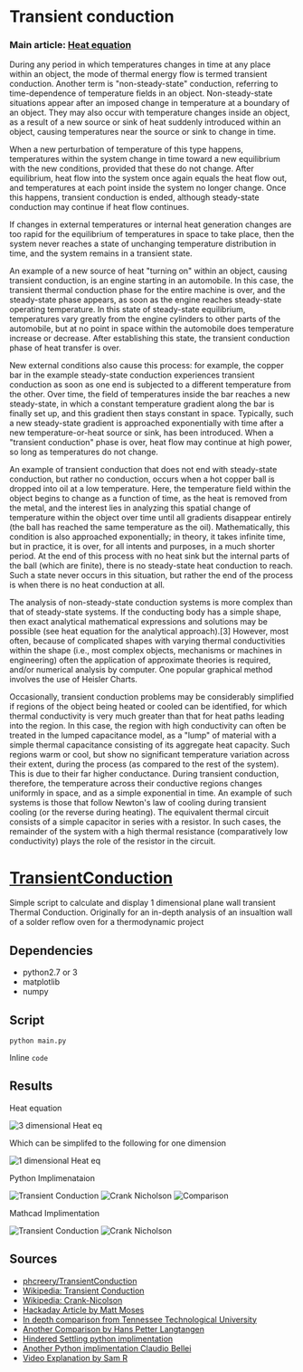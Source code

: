 # Transient conduction
### Main article: [Heat equation](https://en.wikipedia.org/wiki/Heat_equation)
During any period in which temperatures changes in time at any place within an object, the mode of thermal energy flow is termed transient conduction. Another term is "non-steady-state" conduction, referring to time-dependence of temperature fields in an object. Non-steady-state situations appear after an imposed change in temperature at a boundary of an object. They may also occur with temperature changes inside an object, as a result of a new source or sink of heat suddenly introduced within an object, causing temperatures near the source or sink to change in time.

When a new perturbation of temperature of this type happens, temperatures within the system change in time toward a new equilibrium with the new conditions, provided that these do not change. After equilibrium, heat flow into the system once again equals the heat flow out, and temperatures at each point inside the system no longer change. Once this happens, transient conduction is ended, although steady-state conduction may continue if heat flow continues.

If changes in external temperatures or internal heat generation changes are too rapid for the equilibrium of temperatures in space to take place, then the system never reaches a state of unchanging temperature distribution in time, and the system remains in a transient state.

An example of a new source of heat "turning on" within an object, causing transient conduction, is an engine starting in an automobile. In this case, the transient thermal conduction phase for the entire machine is over, and the steady-state phase appears, as soon as the engine reaches steady-state operating temperature. In this state of steady-state equilibrium, temperatures vary greatly from the engine cylinders to other parts of the automobile, but at no point in space within the automobile does temperature increase or decrease. After establishing this state, the transient conduction phase of heat transfer is over.

New external conditions also cause this process: for example, the copper bar in the example steady-state conduction experiences transient conduction as soon as one end is subjected to a different temperature from the other. Over time, the field of temperatures inside the bar reaches a new steady-state, in which a constant temperature gradient along the bar is finally set up, and this gradient then stays constant in space. Typically, such a new steady-state gradient is approached exponentially with time after a new temperature-or-heat source or sink, has been introduced. When a "transient conduction" phase is over, heat flow may continue at high power, so long as temperatures do not change.

An example of transient conduction that does not end with steady-state conduction, but rather no conduction, occurs when a hot copper ball is dropped into oil at a low temperature. Here, the temperature field within the object begins to change as a function of time, as the heat is removed from the metal, and the interest lies in analyzing this spatial change of temperature within the object over time until all gradients disappear entirely (the ball has reached the same temperature as the oil). Mathematically, this condition is also approached exponentially; in theory, it takes infinite time, but in practice, it is over, for all intents and purposes, in a much shorter period. At the end of this process with no heat sink but the internal parts of the ball (which are finite), there is no steady-state heat conduction to reach. Such a state never occurs in this situation, but rather the end of the process is when there is no heat conduction at all.

The analysis of non-steady-state conduction systems is more complex than that of steady-state systems. If the conducting body has a simple shape, then exact analytical mathematical expressions and solutions may be possible (see heat equation for the analytical approach).[3] However, most often, because of complicated shapes with varying thermal conductivities within the shape (i.e., most complex objects, mechanisms or machines in engineering) often the application of approximate theories is required, and/or numerical analysis by computer. One popular graphical method involves the use of Heisler Charts.

Occasionally, transient conduction problems may be considerably simplified if regions of the object being heated or cooled can be identified, for which thermal conductivity is very much greater than that for heat paths leading into the region. In this case, the region with high conductivity can often be treated in the lumped capacitance model, as a "lump" of material with a simple thermal capacitance consisting of its aggregate heat capacity. Such regions warm or cool, but show no significant temperature variation across their extent, during the process (as compared to the rest of the system). This is due to their far higher conductance. During transient conduction, therefore, the temperature across their conductive regions changes uniformly in space, and as a simple exponential in time. An example of such systems is those that follow Newton's law of cooling during transient cooling (or the reverse during heating). The equivalent thermal circuit consists of a simple capacitor in series with a resistor. In such cases, the remainder of the system with a high thermal resistance (comparatively low conductivity) plays the role of the resistor in the circuit.




# [TransientConduction](https://github.com/phcreery/TransientConduction)
 Simple script to calculate and display 1 dimensional plane wall transient Thermal Conduction. Originally for an in-depth analysis of an insualtion wall of a solder reflow oven for a thermodynamic project

## Dependencies
 - python2.7 or 3
 - matplotlib
 - numpy
 
## Script
 
 ```
 python main.py
 ```
 
 Inline `code`
 
## Results
 
Heat equation 

 ![3 dimensional Heat eq](mathcad/imgs/3d-heattransfereq.png)
 
 Which can be simplifed to the following for one dimension
 
 ![1 dimensional Heat eq](mathcad/imgs/1d-heattransereq.png)
 
 
 
Python Implimenataion

![Transient Conduction](imgs/ForwareEuler.png)
![Crank Nicholson](imgs/CrankNicholson.png)
![Comparison](imgs/Comparison.png)

Mathcad Implimentation

![Transient Conduction](mathcad/imgs/ForwardEuler.png)
![Crank Nicholson](mathcad/imgs/CrankNicholson.png)

## Sources
 - [phcreery/TransientConduction](https://github.com/phcreery/TransientConduction)
 - [Wikipedia: Transient Conduction](https://en.wikipedia.org/wiki/Thermal_conduction)
 - [Wikipedia: Crank-Nicolson](https://en.wikipedia.org/wiki/Crank%E2%80%93Nicolson_method)
 - [Hackaday Article by Matt Moses](https://hackaday.io/project/21642-repkiln/log/65537-numerically-solving-the-1d-transient-heat-equation)
 - [In depth comparison from Tennessee Technological University](https://www.cae.tntech.edu/~shan/numerical%20heat%20transfer%20note(ME4730_5730)/transient%201-D%20conduction(2013).pdf)
 - [Another Comparison by Hans Petter Langtangen](http://hplgit.github.io/num-methods-for-PDEs/doc/pub/diffu/sphinx/._main_diffu001.html)
 - [Hindered Settling python implimentation](https://hinderedsettling.com/2015/02/06/exploring-the-diffusion-equation-with-python/)
 - [Another Python implimentation Claudio Bellei](http://www.claudiobellei.com/2016/11/10/crank-nicolson/)
 - [Video Explanation by Sam R](https://www.youtube.com/watch?v=LihC0DzIibo&t=399s)

 
 

